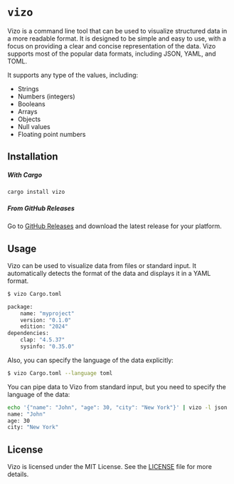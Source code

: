 ﻿# `vizo`

Vizo is a command line tool that can be used to visualize structured data in a more readable format.
It is designed to be simple and easy to use, with a focus on providing a clear and concise representation of the data.
Vizo supports most of the popular data formats, including JSON, YAML, and TOML.

It supports any type of the values, including:

- Strings
- Numbers (integers)
- Booleans
- Arrays
- Objects
- Null values
- Floating point numbers

## Installation

##### With Cargo

```bash
cargo install vizo
```

##### From GitHub Releases

Go to [GitHub Releases](https://github.com/kostya-zero/viz/releases) and download the latest release for your platform.

## Usage

Vizo can be used to visualize data from files or standard input.
It automatically detects the format of the data and displays it in a YAML format.

```bash
$ vizo Cargo.toml

package:
    name: "myproject"
    version: "0.1.0"
    edition: "2024"                                                                                                                                                                                                                 
dependencies: 
    clap: "4.5.37"
    sysinfo: "0.35.0"                                                                                                                                                                                                               
```

Also, you can specify the language of the data explicitly:

```bash
$ vizo Cargo.toml --language toml
```

You can pipe data to Vizo from standard input, but you need to specify the language of the data:

```bash
echo '{"name": "John", "age": 30, "city": "New York"}' | vizo -l json
name: "John"
age: 30
city: "New York"
```

## License

Vizo is licensed under the MIT License. See the [LICENSE](LICENSE) file for more details.
